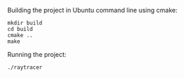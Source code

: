 Building the project in Ubuntu command line using cmake:
```
mkdir build
cd build
cmake ..
make
```

Running the project:
```
./raytracer
```
